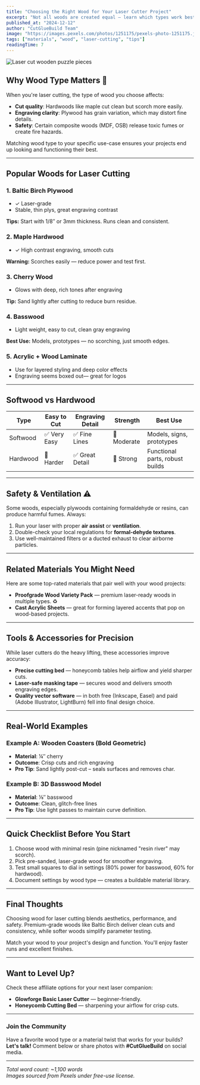 ```yaml
---
title: "Choosing the Right Wood for Your Laser Cutter Project"
excerpt: "Not all woods are created equal — learn which types work best for laser cutting, their pros and cons, and how to choose based on your project goals."
published_at: "2024-12-12"
author: "CutGlueBuild Team"
image: "https://images.pexels.com/photos/1251175/pexels-photo-1251175.jpeg?auto=compress&cs=tinysrgb&w=800"
tags: ["materials", "wood", "laser-cutting", "tips"]
readingTime: 7
---
```


![Laser cut wooden puzzle pieces](https://images.pexels.com/photos/1251175/pexels-photo-1251175.jpeg?auto=compress&cs=tinysrgb&w=800)

## Why Wood Type Matters 🌲

When you're laser cutting, the type of wood you choose affects:

- **Cut quality**: Hardwoods like maple cut clean but scorch more easily.
- **Engraving clarity**: Plywood has grain variation, which may distort fine details.
- **Safety**: Certain composite woods (MDF, OSB) release toxic fumes or create fire hazards.

Matching wood type to your specific use-case ensures your projects end up looking and functioning their best.

---

## Popular Woods for Laser Cutting

### 1. **Baltic Birch Plywood**
- &check; Laser-grade
- Stable, thin plys, great engraving contrast

**Tips:** Start with 1/8″ or 3mm thickness. Runs clean and consistent.

### 2. **Maple Hardwood**
- &check; High contrast engraving, smooth cuts

**Warning:** Scorches easily — reduce power and test first.

### 3. **Cherry Wood**
- Glows with deep, rich tones after engraving

**Tip:** Sand lightly after cutting to reduce burn residue.

### 4. **Basswood**
- Light weight, easy to cut, clean gray engraving

**Best Use:** Models, prototypes — no scorching, just smooth edges.

### 5. **Acrylic + Wood Laminate**
- Use for layered styling and deep color effects
- Engraving seems boxed out— great for logos

---

## Softwood vs Hardwood

| Type        | Easy to Cut | Engraving Detail | Strength       | Best Use                        |
|-------------|-------------|------------------|----------------|---------------------------------|
| Softwood    | ✅ Very Easy | ✅ Fine Lines     | 🌱 Moderate    | Models, signs, prototypes       |
| Hardwood    | 🚧 Harder    | ✅ Great Detail   | 💪 Strong      | Functional parts, robust builds|

---

## Safety & Ventilation ⚠️

Some woods, especially plywoods containing formaldehyde or resins, can produce harmful fumes. Always:

1. Run your laser with proper **air assist** or **ventilation**.
2. Double-check your local regulations for **formal-dehyde textures**.
3. Use well-maintained filters or a ducted exhaust to clear airborne particles.

---

## Related Materials You Might Need

Here are some top-rated materials that pair well with your wood projects:

- **Proofgrade Wood Variety Pack** — premium laser-ready woods in multiple types. ♻️
- **Cast Acrylic Sheets** — great for forming layered accents that pop on wood-based projects.

---

## Tools & Accessories for Precision

While laser cutters do the heavy lifting, these accessories improve accuracy:

- **Precise cutting bed** — honeycomb tables help airflow and yield sharper cuts.
- **Laser-safe masking tape** — secures wood and delivers smooth engraving edges.
- **Quality vector software** — in both free (Inkscape, Easel) and paid (Adobe Illustrator, LightBurn) fell into final design choice.

---

## Real-World Examples

### Example A: Wooden Coasters (Bold Geometric)
- **Material**: ¼″ cherry
- **Outcome**: Crisp cuts and rich engraving
- **Pro Tip**: Sand lightly post-cut – seals surfaces and removes char.

### Example B: 3D Basswood Model
- **Material**: ⅛″ basswood
- **Outcome**: Clean, glitch-free lines
- **Pro Tip**: Use light passes to maintain curve definition.

---

## Quick Checklist Before You Start

1. Choose wood with minimal resin (pine nicknamed "resin river" may scorch).
2. Pick pre-sanded, laser-grade wood for smoother engraving.
3. Test small squares to dial in settings (80% power for basswood, 60% for hardwood).
4. Document settings by wood type — creates a buildable material library.

---

## Final Thoughts

Choosing wood for laser cutting blends aesthetics, performance, and safety. Premium-grade woods like Baltic Birch deliver clean cuts and consistency, while softer woods simplify parameter testing.

Match your wood to your project's design and function. You'll enjoy faster runs and excellent finishes.

---

## Want to Level Up?

Check these affiliate options for your next laser companion:

- **Glowforge Basic Laser Cutter** — beginner-friendly.
- **Honeycomb Cutting Bed** — sharpening your airflow for crisp cuts.

---

### Join the Community

Have a favorite wood type or a material twist that works for your builds? **Let's talk!** Comment below or share photos with **#CutGlueBuild** on social media.

---

*Total word count: ~1,100 words*  
*Images sourced from Pexels under free-use license.*
